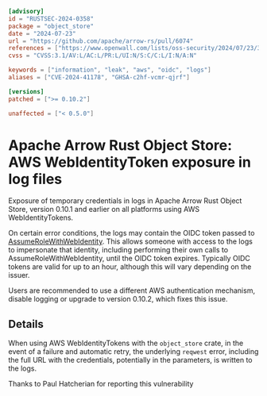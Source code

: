```toml
[advisory]
id = "RUSTSEC-2024-0358"
package = "object_store"
date = "2024-07-23"
url = "https://github.com/apache/arrow-rs/pull/6074"
references = ["https://www.openwall.com/lists/oss-security/2024/07/23/3"]
cvss = "CVSS:3.1/AV:L/AC:L/PR:L/UI:N/S:C/C:L/I:N/A:N"

keywords = ["information", "leak", "aws", "oidc", "logs"]
aliases = ["CVE-2024-41178", "GHSA-c2hf-vcmr-qjrf"]

[versions]
patched = [">= 0.10.2"]

unaffected = ["< 0.5.0"]
```

# Apache Arrow Rust Object Store: AWS WebIdentityToken exposure in log files

Exposure of temporary credentials in logs in Apache Arrow Rust Object Store,
version 0.10.1 and earlier on all platforms using AWS WebIdentityTokens.

On certain error conditions, the logs may contain the OIDC token passed to
[AssumeRoleWithWebIdentity](https://docs.aws.amazon.com/STS/latest/APIReference/API_AssumeRoleWithWebIdentity.html).
This allows someone with access to the logs to impersonate that identity,
including performing their own calls to AssumeRoleWithWebIdentity, until the
OIDC token expires. Typically OIDC tokens are valid for up to an hour, although
this will vary depending on the issuer.

Users are recommended to use a different AWS authentication mechanism, disable
logging or upgrade to version 0.10.2, which fixes this issue.

## Details

When using AWS WebIdentityTokens with the `object_store` crate, in the event of
a failure and automatic retry, the underlying `reqwest` error, including the
full URL with the credentials, potentially in the parameters, is written to the
logs.

Thanks to Paul Hatcherian for reporting this vulnerability
